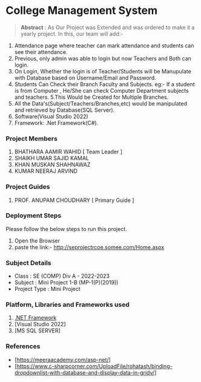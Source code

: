 # College Management System

> **Abstract** : As Our Project was Extended and was ordered to make it a yearly project.
In this, our team will add:-
1.  Attendance page where teacher can mark attendance and students can see their attendance.
2. Previous, only admin was able to login but now Teachers and Both can login.
3. On Login, Whether the login is of Teacher/Students will be Manupulate with Database based on 
     Username/Email and Password.
4. Students Can Check their Branch Faculty and Subjects.
      eg:- If a student is from Computer , He/She can check Computer Department subjects and teachers.
5.This Would be Created for Multiple Branches.
6. All the Data's(Subject/Teachers/Branches,etc) would be manipulated and retrieved by Database(SQL 
     Server).
7. Software(Visual Studio 2022)
8. Framework: .Net Framework(C#).

### Project Members
1. BHATHARA AAMIR WAHID  [ Team Leader ] 
2. SHAIKH UMAR SAJID KAMAL 
3. KHAN MUSKAN SHAHNAWAZ 
4. KUMAR NEERAJ ARVIND 

### Project Guides
1. PROF. ANUPAM CHOUDHARY  [ Primary Guide ] 

### Deployment Steps
Please follow the below steps to run this project.
1. Open the Browser 
2. paste the link:- http://seprojectrcoe.somee.com/Home.aspx

### Subject Details
- Class : SE (COMP) Div A - 2022-2023
- Subject : Mini Project 1-B (MP-1(P)(2019))
- Project Type : Mini Project

### Platform, Libraries and Frameworks used
1. [.NET Framework](https://dotnet.microsoft.com/en-us/)
2. [Visual Studio 2022]
3. [MS SQL SERVER]

### References
- [https://meeraacademy.com/asp-net/]
- [https://www.c-sharpcorner.com/UploadFile/rohatash/binding-dropdownlist-with-database-and-display-data-in-gridv/]